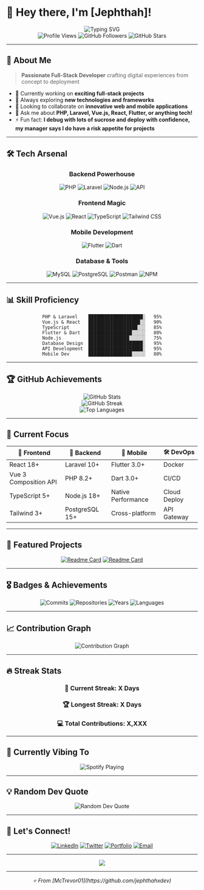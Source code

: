 # 👋 Hey there, I'm [Jephthah]!

<div align="center">
  <img src="https://readme-typing-svg.herokuapp.com?font=Fira+Code&size=22&duration=3000&pause=1000&color=00D9FF&center=true&vCenter=true&width=600&lines=Full+Stack+Developer;Mobile+%26+Web+Enthusiast;API+Architecture+Specialist;Always+Learning+New+Technologies" alt="Typing SVG" />
</div>

<div align="center">
  <img src="https://komarev.com/ghpvc/?username=yourusername&label=Profile%20views&color=0e75b6&style=flat" alt="Profile Views" />
  <img src="https://img.shields.io/github/followers/yourusername?label=Followers&style=social" alt="GitHub Followers" />
  <img src="https://img.shields.io/github/stars/yourusername?label=Stars&style=social" alt="GitHub Stars" />
</div>

---

## 🚀 About Me

> **Passionate Full-Stack Developer** crafting digital experiences from concept to deployment

- 🔭 Currently working on **exciting full-stack projects**
- 🌱 Always exploring **new technologies and frameworks**
- 👯 Looking to collaborate on **innovative web and mobile applications**
- 💬 Ask me about **PHP, Laravel, Vue.js, React, Flutter, or anything tech!**
- ⚡ Fun fact: **I debug with lots of sucrose and deploy with confidence, my manager says I do have a risk appetite for projects**

---

## 🛠️ Tech Arsenal

<div align="center">

### Backend Powerhouse
![PHP](https://img.shields.io/badge/PHP-777BB4?style=for-the-badge&logo=php&logoColor=white)
![Laravel](https://img.shields.io/badge/Laravel-FF2D20?style=for-the-badge&logo=laravel&logoColor=white)
![Node.js](https://img.shields.io/badge/Node.js-43853D?style=for-the-badge&logo=node.js&logoColor=white)
![API](https://img.shields.io/badge/REST_API-FF6C37?style=for-the-badge&logo=postman&logoColor=white)

### Frontend Magic
![Vue.js](https://img.shields.io/badge/Vue.js-35495E?style=for-the-badge&logo=vuedotjs&logoColor=4FC08D)
![React](https://img.shields.io/badge/React-20232A?style=for-the-badge&logo=react&logoColor=61DAFB)
![TypeScript](https://img.shields.io/badge/TypeScript-007ACC?style=for-the-badge&logo=typescript&logoColor=white)
![Tailwind CSS](https://img.shields.io/badge/Tailwind_CSS-38B2AC?style=for-the-badge&logo=tailwind-css&logoColor=white)

### Mobile Development
![Flutter](https://img.shields.io/badge/Flutter-02569B?style=for-the-badge&logo=flutter&logoColor=white)
![Dart](https://img.shields.io/badge/Dart-0175C2?style=for-the-badge&logo=dart&logoColor=white)

### Database & Tools
![MySQL](https://img.shields.io/badge/MySQL-00000F?style=for-the-badge&logo=mysql&logoColor=white)
![PostgreSQL](https://img.shields.io/badge/PostgreSQL-316192?style=for-the-badge&logo=postgresql&logoColor=white)
![Postman](https://img.shields.io/badge/Postman-FF6C37?style=for-the-badge&logo=postman&logoColor=white)
![NPM](https://img.shields.io/badge/NPM-CB3837?style=for-the-badge&logo=npm&logoColor=white)

</div>

---

## 📊 Skill Proficiency

<div align="center">

```text
PHP & Laravel    ████████████████████░   95%
Vue.js & React   ███████████████████░░   90%
TypeScript       ██████████████████░░░   85%
Flutter & Dart   ████████████████░░░░░   80%
Node.js          ███████████████░░░░░░   75%
Database Design  ████████████████████░   95%
API Development  ████████████████████░   95%
Mobile Dev       ████████████████░░░░░   80%
```

</div>

---

## 🏆 GitHub Achievements

<div align="center">
  <img src="https://github-readme-stats.vercel.app/api?username=yourusername&show_icons=true&theme=tokyonight&hide_border=true&bg_color=0D1117&title_color=00D9FF&icon_color=00D9FF&text_color=FFFFFF" alt="GitHub Stats" />
</div>

<div align="center">
  <img src="https://github-readme-streak-stats.herokuapp.com/?user=yourusername&theme=tokyonight&hide_border=true&background=0D1117&stroke=00D9FF&ring=00D9FF&fire=FF6B6B&currStreakLabel=FFFFFF" alt="GitHub Streak" />
</div>

<div align="center">
  <img src="https://github-readme-stats.vercel.app/api/top-langs/?username=yourusername&layout=compact&theme=tokyonight&hide_border=true&bg_color=0D1117&title_color=00D9FF&text_color=FFFFFF" alt="Top Languages" />
</div>

---

## 🎯 Current Focus

<div align="center">

| 🎨 Frontend | 🔧 Backend | 📱 Mobile | 🛠️ DevOps |
|-------------|------------|-----------|-----------|
| React 18+ | Laravel 10+ | Flutter 3.0+ | Docker |
| Vue 3 Composition API | PHP 8.2+ | Dart 3.0+ | CI/CD |
| TypeScript 5+ | Node.js 18+ | Native Performance | Cloud Deploy |
| Tailwind 3+ | PostgreSQL 15+ | Cross-platform | API Gateway |

</div>

---

## 🌟 Featured Projects

<div align="center">

[![Readme Card](https://github-readme-stats.vercel.app/api/pin/?username=yourusername&repo=amazing-project-1&theme=tokyonight&hide_border=true&bg_color=0D1117&title_color=00D9FF&text_color=FFFFFF)](https://github.com/yourusername/amazing-project-1)
[![Readme Card](https://github-readme-stats.vercel.app/api/pin/?username=yourusername&repo=awesome-project-2&theme=tokyonight&hide_border=true&bg_color=0D1117&title_color=00D9FF&text_color=FFFFFF)](https://github.com/yourusername/awesome-project-2)

</div>

---

## 🎖️ Badges & Achievements

<div align="center">

![Commits](https://img.shields.io/badge/Total%20Commits-1000+-00D9FF?style=for-the-badge&logo=git&logoColor=white)
![Repositories](https://img.shields.io/badge/Public%20Repos-50+-00D9FF?style=for-the-badge&logo=github&logoColor=white)
![Years](https://img.shields.io/badge/Coding%20Years-5+-00D9FF?style=for-the-badge&logo=calendar&logoColor=white)
![Languages](https://img.shields.io/badge/Languages-10+-00D9FF?style=for-the-badge&logo=code&logoColor=white)

</div>

---

## 📈 Contribution Graph

<div align="center">
  <img src="https://github-readme-activity-graph.vercel.app/graph?username=jephthahxdev&theme=tokyo-night&hide_border=true&bg_color=0D1117&color=00D9FF&line=00D9FF&point=FFFFFF" alt="Contribution Graph" />
</div>

---

## 🔥 Streak Stats

<div align="center">

### 📅 Current Streak: **X Days**
### 🏆 Longest Streak: **X Days**
### 💻 Total Contributions: **X,XXX**

</div>

---

## 🎵 Currently Vibing To

<div align="center">
  <img src="https://spotify-github-profile.vercel.app/api/spotify-playing?username=your-spotify-username&theme=dark" alt="Spotify Playing" />
</div>

---

## 💡 Random Dev Quote

<div align="center">
  <img src="https://quotes-github-readme.vercel.app/api?type=horizontal&theme=tokyonight" alt="Random Dev Quote" />
</div>

---

## 🤝 Let's Connect!

<div align="center">

[![LinkedIn](https://img.shields.io/badge/LinkedIn-0077B5?style=for-the-badge&logo=linkedin&logoColor=white)](https://linkedin.com/in/yourprofile)
[![Twitter](https://img.shields.io/badge/Twitter-1DA1F2?style=for-the-badge&logo=twitter&logoColor=white)](https://twitter.com/yourhandle)
[![Portfolio](https://img.shields.io/badge/Portfolio-FF5722?style=for-the-badge&logo=google-chrome&logoColor=white)](https://yourportfolio.com)
[![Email](https://img.shields.io/badge/Email-D14836?style=for-the-badge&logo=gmail&logoColor=white)](mailto:your.email@gmail.com)

</div>

---

<div align="center">
  <img src="https://capsule-render.vercel.app/api?type=waving&color=gradient&height=100&section=footer&text=Thanks%20for%20visiting!&fontSize=16&fontAlignY=65&desc=Let's%20build%20something%20amazing%20together&descAlignY=51&descAlign=center" />
</div>

---

<div align="center">
  <i>⭐ From [McTrevor01](https://github.com/jephthahxdev)</i>
</div>
